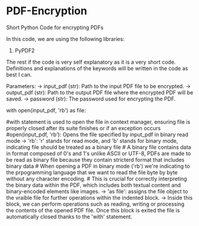 # PDF-Encryption
Short Python Code for encrypting PDFs

In this code, we are using the following libraries:
1) PyPDF2

The rest if the code is very self explanatory as it is a very short code.
Definitions and explanations of the keywords will be written in the code as best I can.


 Parameters:
  -> input_pdf (str): Path to the input PDF file to be encrypted.
  -> output_pdf (str): Path to the output PDF file where the encrypted PDF will be saved.
  -> password (str): The password used for encrypting the PDF.

with open(input_pdf, 'rb') as file:

  #with statement is used to open the file in context manager, ensuring file is properly closed after its suite finishes or if an exception occurs
  #open(input_pdf, 'rb'): Opens the file specified by input_pdf in binary read mode
    -> 'rb': 'r' stands for read mode, and 'b' stands for binary mode, indicating file should be treated as a binary file
    # A binary file contains data in format composed of 0's and 1's unlike ASCII or UTF-8, PDFs are made to be read as binary file because they contain stricterd format that includes binary data
    # When opening a PDF in binary mode ('rb') we're indicating to the prpogramming language that we want to read the file byte by byte without any character encoding.
    # This is crucial for correctly interpreting the binary data within the PDF, which includes both textual content and binary-encoded elements like images.
    -> 'as file': assigns the file object to the vraible file for further operations within the indented block.
    -> Inside this block, we can perform operations such as reading, writing or processing the contents of the opened PDF file. Once this block is exited  the file is automatically closed thanks to the 'with' statement.
    
